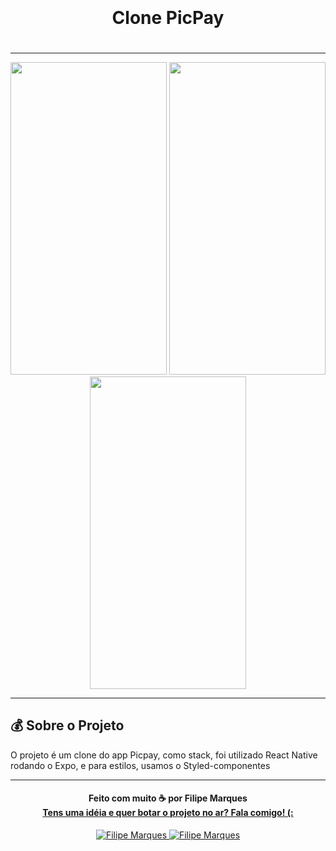 <h1  style="padding: 20px" align="center">
  Clone PicPay
</h1>

---

<div align="center">
  <img src="https://i.ibb.co/2ZdtRQr/main.jpg" width="250" height="500" />
  <img src="https://i.ibb.co/r5y8Y8F/second.jpg" width="250" height="500"/>
  <img src="https://i.ibb.co/0XWFqL0/third.jpg" width="250" height="500"/>

</div>

---

## :moneybag: Sobre o Projeto

O projeto é um clone do app Picpay, como stack, foi utilizado React Native rodando o Expo, e para estilos, usamos o Styled-componentes

---

<h4 align="center">
  Feito com muito ☕ por Filipe Marques <br/><a href="mailto:filipenmarques1@gmail.com">Tens uma idéia e quer botar o projeto no ar? Fala comigo! (:</a>
</h4>

<p align="center">
  <a href="https://www.linkedin.com/in/filipenmarques1/">
    <img alt="Filipe Marques" src="https://img.shields.io/badge/LinkedIn-filipeNMarques-0e76a8?style=flat&logoColor=white&logo=linkedin">
  </a>
  <a href="https://twitter.com/filipeNMarques">
    <img alt="Filipe Marques" src="https://img.shields.io/twitter/follow/filipeNMarques?style=flat&logoColor=white&logo=Twitter">
  </a>
</p>
